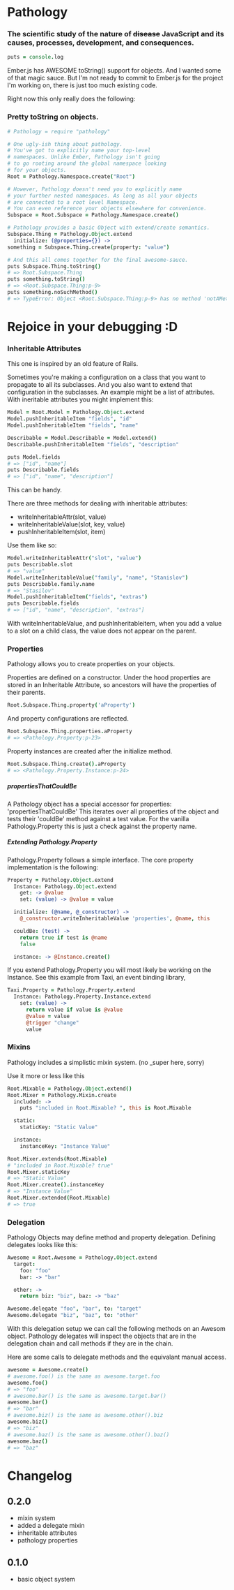# Pathology

### The scientific study of the nature of ~~disease~~ JavaScript and its causes, processes, development, and consequences.

```coffee
puts = console.log
```

Ember.js has AWESOME toString() support for objects. And I wanted some of that magic sauce. But I'm not ready to commit to Ember.js for the project I'm working on, there is just too much existing code.

Right now this only really does the following:

### Pretty toString on objects.

```coffee
# Pathology = require "pathology"

# One ugly-ish thing about pathology.
# You've got to explicitly name your top-level
# namespaces. Unlike Ember, Pathology isn't going
# to go rooting around the global namespace looking
# for your objects.
Root = Pathology.Namespace.create("Root")

# However, Pathology doesn't need you to explicitly name
# your further nested namespaces. As long as all your objects
# are connected to a root level Namespace.
# You can even reference your objects elsewhere for convenience.
Subspace = Root.Subspace = Pathology.Namespace.create()

# Pathology provides a basic Object with extend/create semantics.
Subspace.Thing = Pathology.Object.extend
  initialize: (@properties={}) ->
something = Subspace.Thing.create(property: "value")

# And this all comes together for the final awesome-sauce.
puts Subspace.Thing.toString()
# => Root.Subspace.Thing
puts something.toString()
# => <Root.Subspace.Thing:p-9>
puts something.noSuchMethod()
# => TypeError: Object <Root.Subspace.Thing:p-9> has no method 'notAMethod'
```
# Rejoice in your debugging :D

### Inheritable Attributes
This one is inspired by an old feature of Rails.

Sometimes you're making a configuration on a class that you want to propagate
to all its subclasses. And you also want to extend that configuration in
the subclasses. An example might be a list of attributes. With ineritable attributes
you might implement this:

```coffee
Model = Root.Model = Pathology.Object.extend
Model.pushInheritableItem "fields", "id"
Model.pushInheritableItem "fields", "name"

Describable = Model.Describable = Model.extend()
Describable.pushInheritableItem "fields", "description"

puts Model.fields
# => ["id", "name"]
puts Describable.fields
# => ["id", "name", "description"]
```

This can be handy.

There are three methods for dealing with inheritable attributes:

* writeInheritableAttr(slot, value)
* writeInheritableValue(slot, key, value)
* pushInheritableItem(slot, item)

Use them like so:
```coffee
Model.writeInheritableAttr("slot", "value")
puts Describable.slot
# => "value"
Model.writeInheritableValue("family", "name", "Stanislov")
puts Describable.family.name
# => "Stasilov"
Model.pushInheritableItem("fields", "extras")
puts Describable.fields
# => ["id", "name", "description", "extras"]
```

With writeInheritableValue, and pushInheritableitem, when you add a value to a slot
on a child class, the value does not appear on the parent.

### Properties

Pathology allows you to create properties on your objects.

Properties are defined on a constructor. Under the hood properties
are stored in an Inheritable Attribute, so ancestors will have the
properties of their parents.

```coffee
Root.Subspace.Thing.property('aProperty')
```

And property configurations are reflected.

```coffee
Root.Subspace.Thing.properties.aProperty
# => <Pathology.Property:p-23>
```

Property instances are created after the initialize method.

```coffee
Root.Subspace.Thing.create().aProperty
# => <Pathology.Property.Instance:p-24>
```

##### propertiesThatCouldBe
A Pathology object has a special accessor for properties: 'propertiesThatCouldBe'
This iterates over all properties of the object and tests their 'couldBe' method
against a test value. For the vanilla Pathology.Property this is just a 
check against the property name.


##### Extending Pathology.Property
Pathology.Property follows a simple interface. The core property implementation
is the following:

```coffee
Property = Pathology.Object.extend
  Instance: Pathology.Object.extend
    get: -> @value
    set: (value) -> @value = value

  initialize: (@name, @_constructor) ->
    @_constructor.writeInheritableValue 'properties', @name, this

  couldBe: (test) ->
    return true if test is @name
    false

  instance: -> @Instance.create()

```

If you extend Pathology.Property you will most likely be working on the
Instance. See this example from Taxi, an event binding library,

```coffee
Taxi.Property = Pathology.Property.extend
  Instance: Pathology.Property.Instance.extend
    set: (value) ->
      return value if value is @value
      @value = value
      @trigger "change"
      value
```

### Mixins
Pathology includes a simplistic mixin system. (no _super here, sorry)

Use it more or less like this

```coffee
Root.Mixable = Pathology.Object.extend()
Root.Mixer = Pathology.Mixin.create
  included: ->
    puts "included in Root.Mixable? ", this is Root.Mixable

  static:
    staticKey: "Static Value"

  instance:
    instanceKey: "Instance Value"

Root.Mixer.extends(Root.Mixable)
# "included in Root.Mixable? true"
Root.Mixer.staticKey
# => "Static Value"
Root.Mixer.create().instanceKey
# => "Instance Value"
Root.Mixer.extended(Root.Mixable)
# => true
```

### Delegation
Pathology Objects may define method and property delegation.
Defining delegates looks like this:

```coffee
Awesome = Root.Awesome = Pathology.Object.extend
  target:
    foo: "foo"
    bar: -> "bar"

  other: ->
    return biz: "biz", baz: -> "baz"

Awesome.delegate "foo", "bar", to: "target"
Awesome.delegate "biz", "baz", to: "other"
```

With this delegation setup we can call the following methods on an Awesom object.
Pathology delegates will inspect the objects that are in the delegation chain
and call methods if they are in the chain.

Here are some calls to delegate methods and the equivalant manual access.

```coffee
awesome = Awesome.create()
# awesome.foo() is the same as awesome.target.foo
awesome.foo()
# => "foo"
# awesome.bar() is the same as awesome.target.bar()
awesome.bar()
# => "bar"
# awesome.biz() is the same as awesome.other().biz
awesome.biz()
# => "biz"
# awesome.baz() is the same as awesome.other().baz()
awesome.baz()
# => "baz"
```

# Changelog

## 0.2.0
* mixin system
* added a delegate mixin
* inheritable attributes
* pathology properties

## 0.1.0
* basic object system


